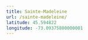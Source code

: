```yaml
---
title: Sainte-Madeleine
url: /sainte-madeleine/
latitude: 45.594822
longitude: -73.09375800000001
---
```

